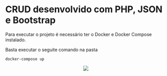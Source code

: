 # CRUD desenvolvido com PHP, JSON e Bootstrap

Para executar o projeto é necessário ter o Docker e Docker Compose instalado.

Basta executar o seguite comando na pasta 
```
docker-compose up
```
<div align="center">
  <img src="https://user-images.githubusercontent.com/70995453/170043590-f4d3d196-49a6-4974-8709-8e49e08282b4.gif">
</div>


